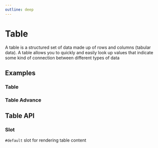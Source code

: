 ```yaml
---
outline: deep
---
```


<script setup lang="ts">
import TableExample from './demo/table/table-example.vue'
import TableAdvance from './demo/table/table-advance.vue'
</script>

# Table

A table is a structured set of data made up of rows and columns (tabular data). A table allows you to quickly and easily look up values that indicate some kind of connection between different types of data

## Examples

### Table

<!--@include: ./demo/table/table-example.md-->

### Table Advance

<!--@include: ./demo/table/table-advance.md-->

## Table API

### Slot

`#default` slot for rendering table content
